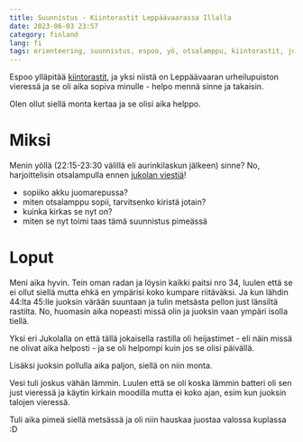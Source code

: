 ```yaml
---
title: Suunnistus - Kiintorastit Leppäävaarassa Illalla
date: 2023-06-03 23:57
category: finland
lang: fi
tags: orienteering, suunnistus, espoo, yö, otsalamppu, kiintorastit, jukola
---
```


Espoo ylläpitää [kiintorastit](https://www.espoo.fi/fi/liikunta-ja-luonto/ulkoliikuntapaikat/kiintorastit), ja yksi niistä on Leppäävaaran urheilupuiston vieressä ja se oli aika sopiva minulle - helpo mennä sinne ja takaisin.

Olen ollut siellä monta kertaa ja se olisi aika helppo.

Miksi
===

Menin yöllä (22:15-23:30 välillä eli aurinkilaskun jälkeen) sinne? No, harjoittelisin otsalampulla ennen [jukolan viestiä](https://jukola.com/2023/)!

 - sopiiko akku juomarepussa?
 - miten otsalamppu sopii, tarvitsenko kiristä jotain?
 - kuinka kirkas se nyt on?
 - miten se nyt toimi taas tämä suunnistus pimeässä


Loput
===

Meni aika hyvin. Tein oman radan ja löysin kaikki paitsi nro 34, luulen että se ei ollut siellä mutta ehkä en ympärisi koko kumpare riitäväksi. Ja kun lähdin 44:lta 45:lle juoksin värään suuntaan ja tulin metsästa pellon just länsiltä rastilta. No, huomasin aika nopeasti missä olin ja juoksin vaan ympäri isolla tiellä.

Yksi eri Jukolalla on että tällä jokaisella rastilla oli heijastimet - eli näin missä ne olivat aika helposti - ja se oli helpompi kuin jos se olisi päivällä.

Lisäksi juoksin pollulla aika paljon, siellä on niin monta.

Vesi tuli joskus vähän lämmin. Luulen että se oli koska lämmin batteri oli sen just vieressä ja käytin kirkain moodilla mutta ei koko ajan, esim kun juoksin talojen vieressä.

Tuli aika pimeä siellä metsässä ja oli niin hauskaa juostaa valossa kuplassa :D
